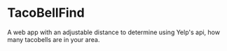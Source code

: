 # TacoBellFind
A web app with an adjustable distance to determine using Yelp's api, how many tacobells are in your area.